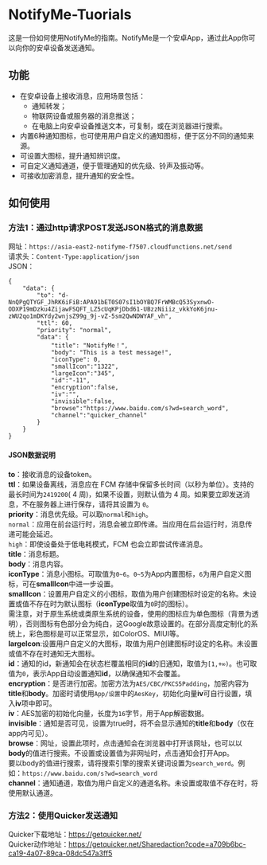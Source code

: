 # NotifyMe-Tuorials
这是一份如何使用NotifyMe的指南。NotifyMe是一个安卓App，通过此App你可以向你的安卓设备发送通知。
## 功能
* 在安卓设备上接收消息，应用场景包括：  
  * 通知转发；  
  * 物联网设备或服务器的消息推送；  
  * 在电脑上向安卓设备推送文本，可复制，或在浏览器进行搜索。  
* 内置6种通知图标，也可使用用户自定义的通知图标，便于区分不同的通知来源。  
* 可设置大图标，提升通知辨识度。  
* 可自定义通知通道，便于管理通知的优先级、铃声及振动等。  
* 可接收加密消息，提升通知的安全性。  
## 如何使用
### 方法1：通过http请求POST发送JSON格式的消息数据  
网址：```https://asia-east2-notifyme-f7507.cloudfunctions.net/send```  
请求头：```Content-Type:application/json```  
JSON：  
```
{
    "data": {
        "to": "d-NnQPgQTYGF_JhRK6iFiB:APA91bET0S07sI1bOYBQ7FrWMBcQ53SyxnwO-ODXP19mDzku4ZijawFSQFT_LZ5cUqKPjDbd61-UBzzNiiiz_vkkYoK6jnu-zWU2qo1mDKYdy2wnjsZ99g_9j-vZ-5sm2QwNDWYAF_vh",
        "ttl": 60,
        "priority": "normal",
        "data": {
            "title": "NotifyMe！",
            "body": "This is a test message!",
            "iconType": 0,
            "smallIcon":"1322",
            "largeIcon":"345",
            "id":"-11",
            "encryption":false,
            "iv":"",
            "invisible":false,
            "browse":"https://www.baidu.com/s?wd=search_word",
            "channel":"quicker_channel"
        }
    }
}
```
#### JSON数据说明  
**to**：接收消息的设备token。  
**ttl**：如果设备离线，消息应在 FCM 存储中保留多长时间（以秒为单位）。支持的最长时间为```2419200```( 4 周)，如果不设置，则默认值为 4 周。如果要立即发送消息，不在服务器上进行保存，请将其设置为 ```0```。  
**priority**：消息优先级。可以取```normal```和```high```。  
  ```normal```：应用在前台运行时，消息会被立即传递。当应用在后台运行时，消息传递可能会延迟。  
  ```high```：即使设备处于低电耗模式，FCM 也会立即尝试传递消息。  
**title**：消息标题。  
**body**：消息内容。  
**iconType**：消息小图标。可取值为```0~6```。```0~5```为App内置图标，```6```为用户自定义图标，可在**smallIcon**中进一步设置。  
**smallIcon**：设置用户自定义的小图标，取值为用户创建图标时设定的名称。未设置或值不存在时为默认图标（**iconType**取值为```0```时的图标）。  
          需注意，对于原生系统或类原生系统的设备，使用的图标应为单色图标（背景为透明），否则图标有色部分会为纯白，这Google故意设置的。在部分高度定制化的系统上，彩色图标是可以正常显示，如ColorOS、MIUI等。  
**largeIcon**:设置用户自定义的大图标，取值为用户创建图标时设定的名称。未设置或值不存在时通知无大图标。  
**id**：通知的id，新通知会在状态栏覆盖相同的**id**的旧通知，取值为```[1,+∞)```。也可取值为```0```，表示App自动设置通知**id**，以确保通知不会覆盖。  
**encryption**：是否进行加密。加密方法为```AES/CBC/PKCS5Padding```，加密内容为**title**和**body**。加密时请使用```App/设置```中的```AesKey```，初始化向量**iv**可自行设置，填入**iv**项中即可。  
**iv**：AES加密的初始化向量，长度为```16```字节，用于App解密数据。  
**invisible**：通知是否可见，设置为true时，将不会显示通知的**title**和**body**（仅在app内可见）。  
**browse**：网址，设置此项时，点击通知会在浏览器中打开该网址，也可以以**body**的值进行搜索。不设置或设置值为非网址时，点击通知会打开App。  
要以body的值进行搜索，请将搜索引擎的搜索关键词设置为```search_word```。例如：```https://www.baidu.com/s?wd=search_word```  
**channel**：通知通道，取值为用户自定义的通道名称。未设置或取值不存在时，将使用默认通道。  
### 方法2：使用Quicker发送通知  
Quicker下载地址：https://getquicker.net/  
Quicker动作地址：https://getquicker.net/Sharedaction?code=a709b6bc-ca19-4a07-89ca-08dc547a3ff5  
